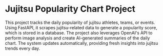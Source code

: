 # Jujitsu Popularity Chart Project

This project tracks the daily popularity of jujitsu athletes, teams, or events. Using FastAPI, it scrapes jujitsu-related data to generate a popularity score, which is stored in a database. The project also leverages OpenAI's API to perform image analysis and create AI-generated summaries of the daily chart. The system updates automatically, providing fresh insights into jujitsu trends every day.